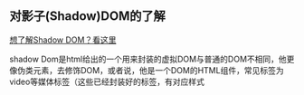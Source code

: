 ## 对影子(Shadow)DOM的了解
[想了解Shadow DOM？看这里](https://www.jianshu.com/p/e47b103f3b60)

shadow Dom是html给出的一个用来封装的虚拟DOM与普通的DOM不相同，他更像伪类元素，去修饰DOM，或者说，他是一个DOM的HTML组件，常见标签为video等媒体标签（这些已经封装好的标签，有对应样式